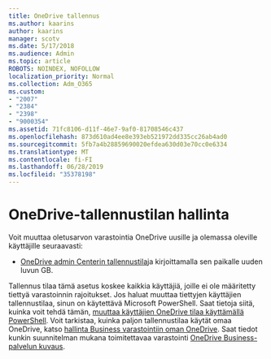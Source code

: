 ```yaml
---
title: OneDrive tallennus
ms.author: kaarins
author: kaarins
manager: scotv
ms.date: 5/17/2018
ms.audience: Admin
ms.topic: article
ROBOTS: NOINDEX, NOFOLLOW
localization_priority: Normal
ms.collection: Adm_O365
ms.custom:
- "2007"
- "2384"
- "2398"
- "9000354"
ms.assetid: 71fc8106-d11f-46e7-9af0-81708546c437
ms.openlocfilehash: 873d610ad4ee8e393eb521972dd335cc26ab4ad0
ms.sourcegitcommit: 5fb7a4b28859690020efdea630d03e70cc0e6334
ms.translationtype: MT
ms.contentlocale: fi-FI
ms.lasthandoff: 06/28/2019
ms.locfileid: "35378198"
---
```

# <a name="manage-your-onedrive-storage"></a>OneDrive-tallennustilan hallinta

Voit muuttaa oletusarvon varastointia OneDrive uusille ja olemassa oleville käyttäjille seuraavasti:
  
- [OneDrive admin Centerin tallennustila](https://admin.onedrive.com/?v=StorageSettings)ja kirjoittamalla sen paikalle uuden luvun GB.

Tallennus tilaa tämä asetus koskee kaikkia käyttäjiä, joille ei ole määritetty tiettyä varastoinnin rajoitukset. Jos haluat muuttaa tiettyjen käyttäjien tallennustilaa, sinun on käytettävä Microsoft PowerShell. Saat tietoja siitä, kuinka voit tehdä tämän, [muuttaa käyttäjien OneDrive tilaa käyttämällä PowerShell](https://go.microsoft.com/fwlink/?linkid=866402). Voit tarkistaa, kuinka paljon tallennustilaa käytät omaa OneDrive, katso [hallinta Business varastointiin oman OneDrive](https://go.microsoft.com/fwlink/?linkid=866429). Saat tiedot kunkin suunnitelman mukana toimitettavaa varastointi [OneDrive Business-palvelun kuvaus](https://go.microsoft.com/fwlink/p/?LinkID=826071).
  
